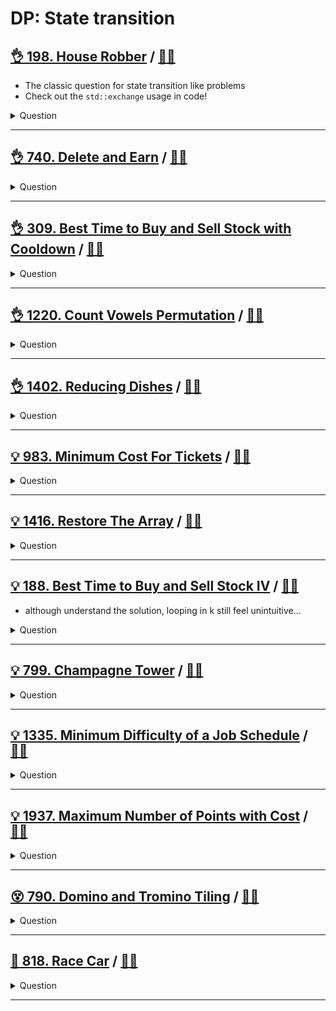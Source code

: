 # DP: State transition

## [:ok_hand: 198. House Robber](https://leetcode.com/problems/house-robber) / [:man_technologist:](house_robber.h)

- The classic question for state transition like problems
- Check out the `std::exchange` usage in code!

<details><summary markdown="span">Question</summary>

```markdown
You are a professional robber planning to rob houses along a street.

Each house has a certain amount of money stashed, the only constraint stopping
you from robbing each of them is that adjacent houses have security systems
connected and it will automatically contact the police if two adjacent houses
were broken into on the same night.

Given an integer array nums representing the amount of money of each house,
return the maximum amount of money you can rob tonight without alerting the
police.
```

</details>

------------------------------------------------------------------------------

## [:ok_hand: 740. Delete and Earn](https://leetcode.com/problems/delete-and-earn/) / [:man_technologist:](delete_and_earn.h)

<details><summary markdown="span">Question</summary>

```markdown
You are given an integer array nums.

You want to maximize the number of points you get by performing the following operation any number of times:

- Pick any nums[i] and delete it to earn nums[i] points.
- Afterwards, you must delete every element equal to nums[i] - 1 and every element equal to nums[i] + 1.

Return the maximum number of points you can earn by applying the above operation some number of times.

Input: nums = [3,4,2]
Output: 6
Explanation: You can perform the following operations:
- Delete 4 to earn 4 points. Consequently, 3 is also deleted. nums = [2].
- Delete 2 to earn 2 points. nums = [].
You earn a total of 6 points.

Input: nums = [2,2,3,3,3,4]
Output: 9
Explanation: You can perform the following operations:
- Delete a 3 to earn 3 points. All 2's and 4's are also deleted. nums = [3,3].
- Delete a 3 again to earn 3 points. nums = [3].
- Delete a 3 once more to earn 3 points. nums = [].
You earn a total of 9 points.
```

</details>

------------------------------------------------------------------------------

## [:ok_hand: 309. Best Time to Buy and Sell Stock with Cooldown](https://leetcode.com/problems/best-time-to-buy-and-sell-stock-with-cooldown/) / [:man_technologist:](buy_sell_stock_with_cooldown.h)

<details><summary markdown="span">Question</summary>

```markdown
- You are given an array prices where prices[i] is the price of a given stock on the ith day.

Find the maximum profit you can achieve.

You may complete as many transactions as you like (i.e., buy one and sell one
share of the stock multiple times) with the following restrictions:
- After you sell your stock, you cannot buy stock on the next day
  (i.e., cool-down one day).
- You may not engage in multiple transactions simultaneously
  (i.e., you must sell the stock before you buy again).
- Different sequences are counted as different combinations.

Input: prices = [1,2,3,0,2]
Output: 3
Explanation: transactions = [buy, sell, cool-down, buy, sell]
```

</details>

------------------------------------------------------------------------------

## [:ok_hand: 1220. Count Vowels Permutation](https://leetcode.com/problems/count-vowels-permutation/) / [:man_technologist:](count_vowels_permutation.h)

<details><summary markdown="span">Question</summary>

```markdown
Given an integer n, your task is to count how many strings of length n can be formed under the following rules:

Each character is a lower case vowel ('a', 'e', 'i', 'o', 'u')
Each vowel 'a' may only be followed by an 'e'.
Each vowel 'e' may only be followed by an 'a' or an 'i'.
Each vowel 'i' may not be followed by another 'i'.
Each vowel 'o' may only be followed by an 'i' or a 'u'.
Each vowel 'u' may only be followed by an 'a'.
Since the answer may be too large, return it modulo 10^9 + 7.

Input: n = 2
Output: 10
Explanation: All possible strings are:
"ea", "ia", "ua",
"ae", "ie",
"ei", "oi",
"io",
"iu", "ou"
```

</details>

------------------------------------------------------------------------------

## [:ok_hand: 1402. Reducing Dishes](https://leetcode.com/problems/reducing-dishes) / [:man_technologist:](reducing_dishes.h)

<details><summary markdown="span">Question</summary>

```markdown
A chef has collected data on the satisfaction level of his n dishes.
hef can cook any dish in 1 unit of time.

"Like-time coefficient" of a dish is defined as the time taken to cook that dish
including previous dishes multiplied by its satisfaction level i.e.

- time[i] * satisfaction[i].

Return the maximum sum of like-time coefficient that the chef can obtain after
dishes preparation.

Dishes can be prepared in any order and the chef can discard some dishes to get
this maximum value.

Input: satisfaction = [-1,-8,0,5,-9]
Output: 14
Explanation: After Removing the second and last dish, the maximum total
like-time coefficient will be equal to (-1*1 + 0*2 + 5*3 = 14).
Each dish is prepared in one unit of time.
```

</details>

------------------------------------------------------------------------------

## [:bulb: 983. Minimum Cost For Tickets](https://leetcode.com/problems/minimum-cost-for-tickets) / [:man_technologist:](min_cost_for_tickets.h)

<details><summary markdown="span">Question</summary>

```markdown
You have planned some train traveling one year in advance. The days of the year
in which you will travel are given as an integer array days.
Each day is an integer from 1 to 365.

Train tickets are sold in three different ways:

- a 1-day pass is sold for costs[0] dollars,
- a 7-day pass is sold for costs[1] dollars, and
- a 30-day pass is sold for costs[2] dollars.

The passes allow that many days of consecutive travel.

For example, if we get a 7-day pass on day 2, then we can travel for 7 days:
2, 3, 4, 5, 6, 7, and 8.

Return the minimum number of dollars you need to travel every day in the given
list of days.

Input: days = [1,4,6,7,8,20], costs = [2,7,15]
Output: 11
Explanation: For example, here is one way to buy passes that lets you travel your travel plan:
On day 1, you bought a 1-day pass for costs[0] = $2, which covered day 1.
On day 3, you bought a 7-day pass for costs[1] = $7, which covered days 3, 4, ..., 9.
On day 20, you bought a 1-day pass for costs[0] = $2, which covered day 20.
In total, you spent $11 and covered all the days of your travel.
```

</details>

------------------------------------------------------------------------------

## [:bulb: 1416. Restore The Array](https://leetcode.com/problems/restore-the-array/) / [:man_technologist:](restore_the_array.h)

<details><summary markdown="span">Question</summary>

```markdown
A program was supposed to print an array of integers.

The program forgot to print white spaces and the array is printed as a string of
digits s and all we know is that all integers in the array were in the range
[1, k] and there are no leading zeros in the array.

Given the string s and the integer k, return the number of the possible arrays
that can be printed as s using the mentioned program.

Since the answer may be very large, return it modulo 10^9 + 7.

Input: s = "1317", k = 2000
Output: 8
Explanation: Possible arrays are [1317],[131,7],[13,17],[1,317],[13,1,7],
                                 [1,31,7],[1,3,17],[1,3,1,7]
Input: s = "1000", k = 10
Output: 0
Explanation: There cannot be an array that was printed this way and has all
             integer >= 1 and <= 10.
```

</details>

------------------------------------------------------------------------------

## [:bulb: 188. Best Time to Buy and Sell Stock IV](https://leetcode.com/problems/best-time-to-buy-and-sell-stock-iv/) / [:man_technologist:](buy_sell_stock_iv.h)

- although understand the solution, looping in k still feel unintuitive...

<details><summary markdown="span">Question</summary>

```markdown
- You are given an integer array prices where prices[i] is the price of a given
  stock on the ith day, and an integer k.
- Find the maximum profit you can achieve. You may complete at most k transactions.
- Note: You may not engage in multiple transactions simultaneously
  (i.e., you must sell the stock before you buy again).

Input: k = 2, prices = [3,2,6,5,0,3]
Output: 7
Explanation: Buy on day 2 (price = 2) and sell on day 3 (price = 6), profit = 6-2 = 4.
             Then buy on day 5 (price = 0) and sell on day 6 (price = 3), profit = 3-0 = 3.
```

</details>

------------------------------------------------------------------------------

## [:bulb: 799. Champagne Tower](https://leetcode.com/problems/champagne-tower/) / [:man_technologist:](champagne_tower.h)

<details><summary markdown="span">Question</summary>

```markdown
We stack glasses in a pyramid, where
the first row has 1 glass,
the second row has 2 glasses, and so on until the 100th row.

Each glass holds one cup of champagne.

Then, some champagne is poured into the first glass at the top.

When the topmost glass is full, any excess liquid poured will fall equally to
the glass immediately to the left and right of it.

When those glasses become full, any excess champagne will fall equally to
the left and right of those glasses, and so on.

(A glass at the bottom row has its excess champagne fall on the floor.)

For example, after one cup of champagne is poured, the top most glass is full.
         [1]

After two cups of champagne are poured, the two glasses on the second row are
half full.
         [1]
     [0.5]  [0.5]


After three cups of champagne are poured, those two cups become full
, there are 3 full glasses total now.
         [1]
       [1]  [1]


After four cups of champagne are poured, the third row has the middle glass half
full, and the two outside glasses are a quarter full

         [1]
       [1]  [1]
[0.25]   [0.5]  [0.25]
```

</details>

------------------------------------------------------------------------------

## [:bulb: 1335. Minimum Difficulty of a Job Schedule](https://leetcode.com/problems/minimum-difficulty-of-a-job-schedule/) / [:man_technologist:](min_difficulty_of_job_schedule.h)

<details><summary markdown="span">Question</summary>

```markdown
You want to schedule a list of jobs in d days.
- Jobs are dependent (i.e To work on the ith job, you have to finish all the jobs j where 0 <= j < i).
- You have to finish at least one task every day.
- The difficulty of a job schedule is the sum of difficulties of each day of the d days.
- The difficulty of a day is the maximum difficulty of a job done on that day.

You are given an integer array jobDifficulty and an integer d.
The difficulty of the ith job is jobDifficulty[i].

Return the minimum difficulty of a job schedule.
If you cannot find a schedule for the jobs return -1.

Input: jobDifficulty = [6,5,4,3,2,1], d = 2
Output: 7
Explanation:
day-1: 6, 5, 4, 3, 2 --> with day 1 difficulty = 6.
day-2: 1 --> with day 2 difficulty = 1.
The difficulty of the schedule = 6 + 1 = 7

Input: jobDifficulty = [9,9,9], d = 4
Output: -1
Explanation: If you finish a job per day you will still have a free day.
you cannot find a schedule for the given jobs.

```

</details>

------------------------------------------------------------------------------

## [:bulb: 1937. Maximum Number of Points with Cost](https://leetcode.com/problems/maximum-number-of-points-with-cost/) / [:man_technologist:](max_number_of_pts_with_cost.h)

<details><summary markdown="span">Question</summary>

```markdown
You are given an m x n integer matrix points (0-indexed).

Starting with 0 points, you want to maximize the number of points you can get from the matrix.
To gain points, you must pick one cell in each row.

Picking the cell at coordinates (r, c) will add points[r][c] to your score.

However, for every two adjacent rows r and r + 1 (where 0 <= r < m - 1), picking
cells at coordinates (r, c1) and (r + 1, c2) will subtract abs(c1 - c2) from
your score.

Return the maximum number of points you can achieve.

Input: points = [[1,2,3],
                [1,5,1],
                [3,1,1]]
Output: 9

Explanation:
Optimal cells to pick: (0, 2), (1, 1), and (2, 0).
where you add 3 + 5 + 3 = 11 to your score from each row
However, and subtract abs(2 - 1) + abs(1 - 0) = 2
Your final score is 11 - 2 = 9.
```

</details>

------------------------------------------------------------------------------

## [:dizzy_face: 790. Domino and Tromino Tiling](https://leetcode.com/problems/domino-and-tromino-tiling/) / [:man_technologist:](domino_and_tromino_tiling.h)

<details><summary markdown="span">Question</summary>

```markdown
You have two types of tiles: a 2 x 1 domino shape and a tromino shape. You may rotate these shapes.

Domino tile:  OO
Tromino tile: OO
              O

Given an integer n, return the number of ways to tile an 2 x n board.
Since the answer may be very large, return it modulo 10^9 + 7.

In a tiling, every square must be covered by a tile.
Two tilings are different if and only if there are two 4-directionally adjacent
cells on the board such that exactly one of the tilings has both squares
occupied by a tile.

Input: n = 3
Output: 5
Explanation:
O XX     O O O    XX O    TT L    T LL
O XX     O O O    XX O    T LL    TT L
```

</details>

------------------------------------------------------------------------------

## [:exploding_head: 818. Race Car](https://leetcode.com/problems/race-car/) / [:man_technologist:](race_car.h)

<details><summary markdown="span">Question</summary>

```markdown
Your car starts at position 0 and speed +1 on an infinite number line.
Your car can go into negative positions.
Your car drives automatically according to a sequence of instructions
- 'A' (accelerate):
  - `position += speed`
  - `speed *= 2`
- 'R' (reverse):
  - Your position stays the same, but ...
  - If your speed is positive then `speed = -1`
  - else: `speed = 1`

Given a target position target, return the length of the shortest sequence of instructions to get there.

Input: target = 6
Output: 5
Explanation:
- The shortest instruction sequence is "AAARA".
- Your position goes from 0 --> 1 --> 3 --> 7 -->  7 -->  6
- Your speed goes from    1 --> 1 --> 2 --> 4 --> -1 --> -2
```

</details>

------------------------------------------------------------------------------
